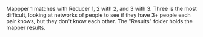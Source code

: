 Mappper 1 matches with Reducer 1, 2 with 2, and 3 with 3. Three is the most difficult, looking at networks of people to see if they have 3+ people each pair knows, but they don't know each other. The "Results" folder holds the mapper results. 